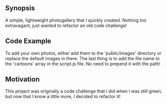 ## Synopsis

A simple, lightweight photogallery that I quickly created. Nothing too extravagant, just wanted to refactor an old code challenge!

## Code Example

To add your own photos, either add them to the 'public/images' directory or replace the default images in there. The last thing is to add the file name to the 'cartoons' array in the script.js file. No need to prepend it with the path!

## Motivation

This project was originally a code challenge that I did when I was still green, but now that I know a little more, I decided to refactor it!
